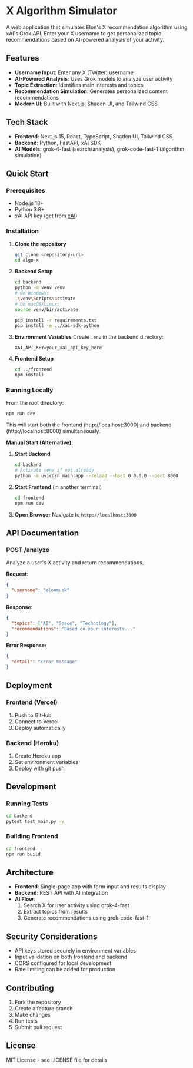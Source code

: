 # X Algorithm Simulator

A web application that simulates Elon's X recommendation algorithm using xAI's Grok API. Enter your X username to get personalized topic recommendations based on AI-powered analysis of your activity.

## Features

- **Username Input**: Enter any X (Twitter) username
- **AI-Powered Analysis**: Uses Grok models to analyze user activity
- **Topic Extraction**: Identifies main interests and topics
- **Recommendation Simulation**: Generates personalized content recommendations
- **Modern UI**: Built with Next.js, Shadcn UI, and Tailwind CSS

## Tech Stack

- **Frontend**: Next.js 15, React, TypeScript, Shadcn UI, Tailwind CSS
- **Backend**: Python, FastAPI, xAI SDK
- **AI Models**: grok-4-fast (search/analysis), grok-code-fast-1 (algorithm simulation)

## Quick Start

### Prerequisites

- Node.js 18+
- Python 3.8+
- xAI API key (get from [xAI](https://x.ai))

### Installation

1. **Clone the repository**
   ```bash
   git clone <repository-url>
   cd algo-x
   ```

2. **Backend Setup**
   ```bash
   cd backend
   python -m venv venv
   # On Windows:
   .\venv\Scripts\activate
   # On macOS/Linux:
   source venv/bin/activate

   pip install -r requirements.txt
   pip install -e ../xai-sdk-python
   ```

3. **Environment Variables**
   Create `.env` in the backend directory:
   ```
   XAI_API_KEY=your_xai_api_key_here
   ```

4. **Frontend Setup**
   ```bash
   cd ../frontend
   npm install
   ```

### Running Locally

From the root directory:

```bash
npm run dev
```

This will start both the frontend (http://localhost:3000) and backend (http://localhost:8000) simultaneously.

**Manual Start (Alternative):**

1. **Start Backend**
   ```bash
   cd backend
   # Activate venv if not already
   python -m uvicorn main:app --reload --host 0.0.0.0 --port 8000
   ```

2. **Start Frontend** (in another terminal)
   ```bash
   cd frontend
   npm run dev
   ```

3. **Open Browser**
   Navigate to `http://localhost:3000`

## API Documentation

### POST /analyze

Analyze a user's X activity and return recommendations.

**Request:**
```json
{
  "username": "elonmusk"
}
```

**Response:**
```json
{
  "topics": ["AI", "Space", "Technology"],
  "recommendations": "Based on your interests..."
}
```

**Error Response:**
```json
{
  "detail": "Error message"
}
```

## Deployment

### Frontend (Vercel)

1. Push to GitHub
2. Connect to Vercel
3. Deploy automatically

### Backend (Heroku)

1. Create Heroku app
2. Set environment variables
3. Deploy with git push

## Development

### Running Tests

```bash
cd backend
pytest test_main.py -v
```

### Building Frontend

```bash
cd frontend
npm run build
```

## Architecture

- **Frontend**: Single-page app with form input and results display
- **Backend**: REST API with AI integration
- **AI Flow**:
  1. Search X for user activity using grok-4-fast
  2. Extract topics from results
  3. Generate recommendations using grok-code-fast-1

## Security Considerations

- API keys stored securely in environment variables
- Input validation on both frontend and backend
- CORS configured for local development
- Rate limiting can be added for production

## Contributing

1. Fork the repository
2. Create a feature branch
3. Make changes
4. Run tests
5. Submit pull request

## License

MIT License - see LICENSE file for details